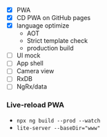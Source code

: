 - [x] PWA
- [x] CD PWA on GitHub pages
- [x] language optimize
  - AOT
  - Strict template check
  - production build
- [ ] UI mock
- [ ] App shell
- [ ] Camera view
- [ ] RxDB
- [ ] NgRx/data

### Live-reload PWA

- `npx ng build --prod --watch`
- `lite-server --baseDir="www"`
